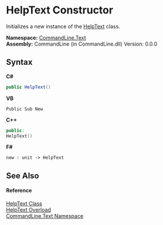 # HelpText Constructor 
 

Initializes a new instance of the <a href="T_CommandLine_Text_HelpText">HelpText</a> class.

**Namespace:**&nbsp;<a href="N_CommandLine_Text">CommandLine.Text</a><br />**Assembly:**&nbsp;CommandLine (in CommandLine.dll) Version: 0.0.0

## Syntax

**C#**<br />
``` C#
public HelpText()
```

**VB**<br />
``` VB
Public Sub New
```

**C++**<br />
``` C++
public:
HelpText()
```

**F#**<br />
``` F#
new : unit -> HelpText
```


## See Also


#### Reference
<a href="T_CommandLine_Text_HelpText">HelpText Class</a><br /><a href="Overload_CommandLine_Text_HelpText__ctor">HelpText Overload</a><br /><a href="N_CommandLine_Text">CommandLine.Text Namespace</a><br />